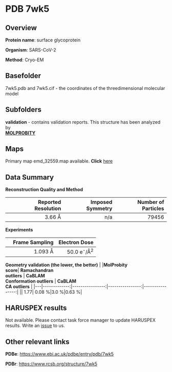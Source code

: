 # PDB 7wk5

## Overview

**Protein name**: surface glycoprotein

**Organism**: SARS-CoV-2

**Method**: Cryo-EM



## Basefolder

7wk5.pdb and 7wk5.cif - the coordinates of the threedimensional molecular model

## Subfolders





**validation** - contains validation reports. This structure has been analyzed by <br>  [**MOLPROBITY**](https://github.com/thorn-lab/coronavirus_structural_task_force/tree/master/pdb/surface_glycoprotein/SARS-CoV-2/7wk5/validation/molprobity)    



## Maps

Primary map emd_32559.map available. **Click** [here](http://ftp.wwpdb.org/pub/emdb/structures/EMD-32559/map/) 

## Data Summary
**Reconstruction Quality and Method**

|   | Reported Resolution | Imposed Symmetry | Number of Particles |
|---|-------------:|----------------:|--------------:|
|   |3.66 Å|n/a|79456|

**Experiments**

|   | Frame Sampling | Electron Dose |
|---|-------------:|----------------:|
|   |1.093 Å|50.0 e<sup>-</sup>/Å<sup>2</sup>|

**Geometry validation (the lower, the better)**
|   |**MolProbity<br>score**| **Ramachandran<br>outliers** | **CaBLAM<br>Conformation outliers** | **CaBLAM<br>CA outliers** |
|---|-------------:|----------------:|----------------:|----------------:|
||  1.77|  0.08 %|3.0 %|0.63 %|

## HARUSPEX results

Not available. Please contact task force manager to update HARUSPEX results. Write an [issue](https://github.com/thorn-lab/coronavirus_structural_task_force/issues) to us.

## Other relevant links 
**PDBe**:  https://www.ebi.ac.uk/pdbe/entry/pdb/7wk5
 
**PDBr**: https://www.rcsb.org/structure/7wk5 
